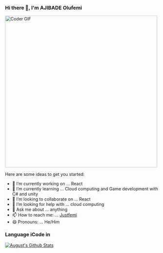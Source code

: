 ### Hi there 👋, I'm AJIBADE Olufemi
<img src="https://media.giphy.com/media/SWoSkN6DxTszqIKEqv/giphy.gif" alt="Coder GIF" width="500">

Here are some ideas to get you started:

- 🔭 I’m currently working on ... React
- 🌱 I’m currently learning ... Cloud computing and Game development with C# and unity
- 👯 I’m looking to collaborate on ... React
- 🤔 I’m looking for help with ... cloud computing
- 💬 Ask me about ... anything
- 📫 How to reach me: ... [Justfemi](https://twitter.com/justfemi10)
- 😄 Pronouns: ... He/Him

### Language iCode in
[![August's Github Stats](https://github-readme-stats.vercel.app/api/top-langs?username=Justfemi&show_icons=true&theme=gruvbox)](https://github.com/Justfemi)

